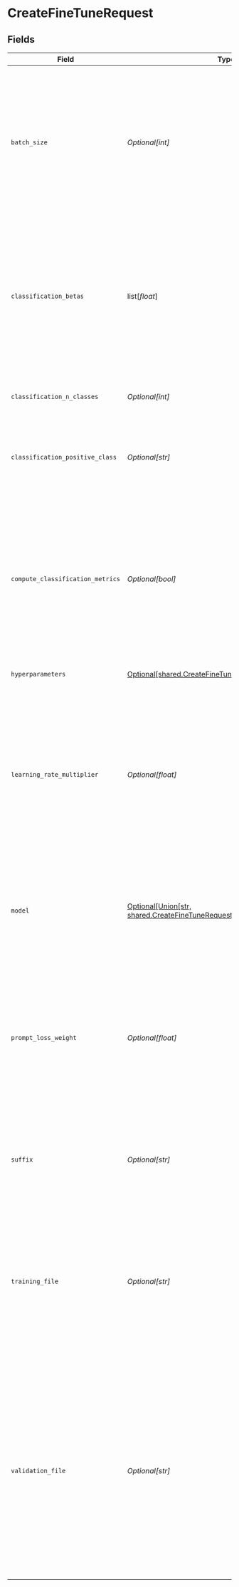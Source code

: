 # CreateFineTuneRequest


## Fields

| Field                                                                                                                                                                                                                                                                                                                                                                                                                                                                                                                                                                                                                                                                                     | Type                                                                                                                                                                                                                                                                                                                                                                                                                                                                                                                                                                                                                                                                                      | Required                                                                                                                                                                                                                                                                                                                                                                                                                                                                                                                                                                                                                                                                                  | Description                                                                                                                                                                                                                                                                                                                                                                                                                                                                                                                                                                                                                                                                               | Example                                                                                                                                                                                                                                                                                                                                                                                                                                                                                                                                                                                                                                                                                   |
| ----------------------------------------------------------------------------------------------------------------------------------------------------------------------------------------------------------------------------------------------------------------------------------------------------------------------------------------------------------------------------------------------------------------------------------------------------------------------------------------------------------------------------------------------------------------------------------------------------------------------------------------------------------------------------------------- | ----------------------------------------------------------------------------------------------------------------------------------------------------------------------------------------------------------------------------------------------------------------------------------------------------------------------------------------------------------------------------------------------------------------------------------------------------------------------------------------------------------------------------------------------------------------------------------------------------------------------------------------------------------------------------------------- | ----------------------------------------------------------------------------------------------------------------------------------------------------------------------------------------------------------------------------------------------------------------------------------------------------------------------------------------------------------------------------------------------------------------------------------------------------------------------------------------------------------------------------------------------------------------------------------------------------------------------------------------------------------------------------------------- | ----------------------------------------------------------------------------------------------------------------------------------------------------------------------------------------------------------------------------------------------------------------------------------------------------------------------------------------------------------------------------------------------------------------------------------------------------------------------------------------------------------------------------------------------------------------------------------------------------------------------------------------------------------------------------------------- | ----------------------------------------------------------------------------------------------------------------------------------------------------------------------------------------------------------------------------------------------------------------------------------------------------------------------------------------------------------------------------------------------------------------------------------------------------------------------------------------------------------------------------------------------------------------------------------------------------------------------------------------------------------------------------------------- |
| `batch_size`                                                                                                                                                                                                                                                                                                                                                                                                                                                                                                                                                                                                                                                                              | *Optional[int]*                                                                                                                                                                                                                                                                                                                                                                                                                                                                                                                                                                                                                                                                           | :heavy_minus_sign:                                                                                                                                                                                                                                                                                                                                                                                                                                                                                                                                                                                                                                                                        | The batch size to use for training. The batch size is the number of<br/>training examples used to train a single forward and backward pass.<br/><br/>By default, the batch size will be dynamically configured to be<br/>~0.2% of the number of examples in the training set, capped at 256 -<br/>in general, we've found that larger batch sizes tend to work better<br/>for larger datasets.<br/>                                                                                                                                                                                                                                                                                       |                                                                                                                                                                                                                                                                                                                                                                                                                                                                                                                                                                                                                                                                                           |
| `classification_betas`                                                                                                                                                                                                                                                                                                                                                                                                                                                                                                                                                                                                                                                                    | list[*float*]                                                                                                                                                                                                                                                                                                                                                                                                                                                                                                                                                                                                                                                                             | :heavy_minus_sign:                                                                                                                                                                                                                                                                                                                                                                                                                                                                                                                                                                                                                                                                        | If this is provided, we calculate F-beta scores at the specified<br/>beta values. The F-beta score is a generalization of F-1 score.<br/>This is only used for binary classification.<br/><br/>With a beta of 1 (i.e. the F-1 score), precision and recall are<br/>given the same weight. A larger beta score puts more weight on<br/>recall and less on precision. A smaller beta score puts more weight<br/>on precision and less on recall.<br/>                                                                                                                                                                                                                                       | 0.6,1,1.5,2                                                                                                                                                                                                                                                                                                                                                                                                                                                                                                                                                                                                                                                                               |
| `classification_n_classes`                                                                                                                                                                                                                                                                                                                                                                                                                                                                                                                                                                                                                                                                | *Optional[int]*                                                                                                                                                                                                                                                                                                                                                                                                                                                                                                                                                                                                                                                                           | :heavy_minus_sign:                                                                                                                                                                                                                                                                                                                                                                                                                                                                                                                                                                                                                                                                        | The number of classes in a classification task.<br/><br/>This parameter is required for multiclass classification.<br/>                                                                                                                                                                                                                                                                                                                                                                                                                                                                                                                                                                   |                                                                                                                                                                                                                                                                                                                                                                                                                                                                                                                                                                                                                                                                                           |
| `classification_positive_class`                                                                                                                                                                                                                                                                                                                                                                                                                                                                                                                                                                                                                                                           | *Optional[str]*                                                                                                                                                                                                                                                                                                                                                                                                                                                                                                                                                                                                                                                                           | :heavy_minus_sign:                                                                                                                                                                                                                                                                                                                                                                                                                                                                                                                                                                                                                                                                        | The positive class in binary classification.<br/><br/>This parameter is needed to generate precision, recall, and F1<br/>metrics when doing binary classification.<br/>                                                                                                                                                                                                                                                                                                                                                                                                                                                                                                                   |                                                                                                                                                                                                                                                                                                                                                                                                                                                                                                                                                                                                                                                                                           |
| `compute_classification_metrics`                                                                                                                                                                                                                                                                                                                                                                                                                                                                                                                                                                                                                                                          | *Optional[bool]*                                                                                                                                                                                                                                                                                                                                                                                                                                                                                                                                                                                                                                                                          | :heavy_minus_sign:                                                                                                                                                                                                                                                                                                                                                                                                                                                                                                                                                                                                                                                                        | If set, we calculate classification-specific metrics such as accuracy<br/>and F-1 score using the validation set at the end of every epoch.<br/>These metrics can be viewed in the [results file](/docs/guides/legacy-fine-tuning/analyzing-your-fine-tuned-model).<br/><br/>In order to compute classification metrics, you must provide a<br/>`validation_file`. Additionally, you must<br/>specify `classification_n_classes` for multiclass classification or<br/>`classification_positive_class` for binary classification.<br/>                                                                                                                                                     |                                                                                                                                                                                                                                                                                                                                                                                                                                                                                                                                                                                                                                                                                           |
| `hyperparameters`                                                                                                                                                                                                                                                                                                                                                                                                                                                                                                                                                                                                                                                                         | [Optional[shared.CreateFineTuneRequestHyperparameters]](undefined/models/shared/createfinetunerequesthyperparameters.md)                                                                                                                                                                                                                                                                                                                                                                                                                                                                                                                                                                  | :heavy_minus_sign:                                                                                                                                                                                                                                                                                                                                                                                                                                                                                                                                                                                                                                                                        | The hyperparameters used for the fine-tuning job.                                                                                                                                                                                                                                                                                                                                                                                                                                                                                                                                                                                                                                         |                                                                                                                                                                                                                                                                                                                                                                                                                                                                                                                                                                                                                                                                                           |
| `learning_rate_multiplier`                                                                                                                                                                                                                                                                                                                                                                                                                                                                                                                                                                                                                                                                | *Optional[float]*                                                                                                                                                                                                                                                                                                                                                                                                                                                                                                                                                                                                                                                                         | :heavy_minus_sign:                                                                                                                                                                                                                                                                                                                                                                                                                                                                                                                                                                                                                                                                        | The learning rate multiplier to use for training.<br/>The fine-tuning learning rate is the original learning rate used for<br/>pretraining multiplied by this value.<br/><br/>By default, the learning rate multiplier is the 0.05, 0.1, or 0.2<br/>depending on final `batch_size` (larger learning rates tend to<br/>perform better with larger batch sizes). We recommend experimenting<br/>with values in the range 0.02 to 0.2 to see what produces the best<br/>results.<br/>                                                                                                                                                                                                       |                                                                                                                                                                                                                                                                                                                                                                                                                                                                                                                                                                                                                                                                                           |
| `model`                                                                                                                                                                                                                                                                                                                                                                                                                                                                                                                                                                                                                                                                                   | [Optional[Union[str, shared.CreateFineTuneRequestModel2]]](undefined/models/shared/createfinetunerequestmodel.md)                                                                                                                                                                                                                                                                                                                                                                                                                                                                                                                                                                         | :heavy_minus_sign:                                                                                                                                                                                                                                                                                                                                                                                                                                                                                                                                                                                                                                                                        | The name of the base model to fine-tune. You can select one of "ada",<br/>"babbage", "curie", "davinci", or a fine-tuned model created after 2022-04-21 and before 2023-08-22.<br/>To learn more about these models, see the<br/>[Models](/docs/models) documentation.<br/>                                                                                                                                                                                                                                                                                                                                                                                                               | curie                                                                                                                                                                                                                                                                                                                                                                                                                                                                                                                                                                                                                                                                                     |
| `prompt_loss_weight`                                                                                                                                                                                                                                                                                                                                                                                                                                                                                                                                                                                                                                                                      | *Optional[float]*                                                                                                                                                                                                                                                                                                                                                                                                                                                                                                                                                                                                                                                                         | :heavy_minus_sign:                                                                                                                                                                                                                                                                                                                                                                                                                                                                                                                                                                                                                                                                        | The weight to use for loss on the prompt tokens. This controls how<br/>much the model tries to learn to generate the prompt (as compared<br/>to the completion which always has a weight of 1.0), and can add<br/>a stabilizing effect to training when completions are short.<br/><br/>If prompts are extremely long (relative to completions), it may make<br/>sense to reduce this weight so as to avoid over-prioritizing<br/>learning the prompt.<br/>                                                                                                                                                                                                                               |                                                                                                                                                                                                                                                                                                                                                                                                                                                                                                                                                                                                                                                                                           |
| `suffix`                                                                                                                                                                                                                                                                                                                                                                                                                                                                                                                                                                                                                                                                                  | *Optional[str]*                                                                                                                                                                                                                                                                                                                                                                                                                                                                                                                                                                                                                                                                           | :heavy_minus_sign:                                                                                                                                                                                                                                                                                                                                                                                                                                                                                                                                                                                                                                                                        | A string of up to 40 characters that will be added to your fine-tuned model name.<br/><br/>For example, a `suffix` of "custom-model-name" would produce a model name like `ada:ft-your-org:custom-model-name-2022-02-15-04-21-04`.<br/>                                                                                                                                                                                                                                                                                                                                                                                                                                                   |                                                                                                                                                                                                                                                                                                                                                                                                                                                                                                                                                                                                                                                                                           |
| `training_file`                                                                                                                                                                                                                                                                                                                                                                                                                                                                                                                                                                                                                                                                           | *Optional[str]*                                                                                                                                                                                                                                                                                                                                                                                                                                                                                                                                                                                                                                                                           | :heavy_check_mark:                                                                                                                                                                                                                                                                                                                                                                                                                                                                                                                                                                                                                                                                        | The ID of an uploaded file that contains training data.<br/><br/>See [upload file](/docs/api-reference/files/upload) for how to upload a file.<br/><br/>Your dataset must be formatted as a JSONL file, where each training<br/>example is a JSON object with the keys "prompt" and "completion".<br/>Additionally, you must upload your file with the purpose `fine-tune`.<br/><br/>See the [fine-tuning guide](/docs/guides/legacy-fine-tuning/creating-training-data) for more details.<br/>                                                                                                                                                                                           | file-abc123                                                                                                                                                                                                                                                                                                                                                                                                                                                                                                                                                                                                                                                                               |
| `validation_file`                                                                                                                                                                                                                                                                                                                                                                                                                                                                                                                                                                                                                                                                         | *Optional[str]*                                                                                                                                                                                                                                                                                                                                                                                                                                                                                                                                                                                                                                                                           | :heavy_minus_sign:                                                                                                                                                                                                                                                                                                                                                                                                                                                                                                                                                                                                                                                                        | The ID of an uploaded file that contains validation data.<br/><br/>If you provide this file, the data is used to generate validation<br/>metrics periodically during fine-tuning. These metrics can be viewed in<br/>the [fine-tuning results file](/docs/guides/legacy-fine-tuning/analyzing-your-fine-tuned-model).<br/>Your train and validation data should be mutually exclusive.<br/><br/>Your dataset must be formatted as a JSONL file, where each validation<br/>example is a JSON object with the keys "prompt" and "completion".<br/>Additionally, you must upload your file with the purpose `fine-tune`.<br/><br/>See the [fine-tuning guide](/docs/guides/legacy-fine-tuning/creating-training-data) for more details.<br/> | file-abc123                                                                                                                                                                                                                                                                                                                                                                                                                                                                                                                                                                                                                                                                               |